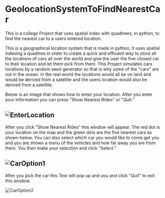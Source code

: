 # GeolocationSystemToFindNearestCar<br />
This is a college Project that uses spatial index with quadtrees, in python, to find the nearest car to a users entered location.

This is a geographical location system that is made in python. It uses spatial indexing a quadtree in order to create a quick and efficient way to store all the locations of cars all over the world and give the user the five closest car to their location and let them pick from them. This Project simulates cars locations by a random seed generator so that is why some of the "cars" are out in the ocean. In the real world the locations would all be on land and would be derived from a satellite and the users location would also be derived from a satellite.

Below is an image that shows how to enter your location. After you enter your information you can press "Show Nearest Rides" or "Quit."

![EnterLocation](https://github.com/StephenShuecraft/GeolocationSystemToFindNearestCar/assets/139270254/91e4a727-9d04-46cf-ad3c-ff826ae2aa72) 
<br />
--
After you click "Show Nearest Rides" this window will appear. The red dot is your location on the map and the green dots are the five nearest cars as shown below. You can also select which car you would like to come get you and you are shown a menu of the vehicles and how far away you are from them. You then make your selection and click "Select."

![CarOption1](https://github.com/StephenShuecraft/GeolocationSystemToFindNearestCar/assets/139270254/fde56aab-4303-4006-9ea3-f0656d7f7bca)
<br />
--
After you pick the car this Text will pop up and you and click "Quit" to exit this window.

![CarOption2](https://github.com/StephenShuecraft/GeolocationSystemToFindNearestCar/assets/139270254/ed584a9f-07c6-4068-b747-eab197fa3ab4)
